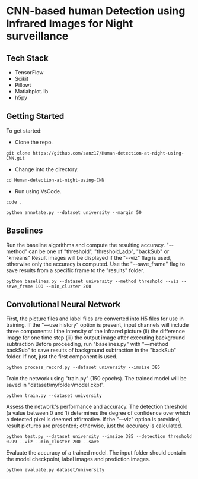 # CNN-based human Detection using Infrared Images for Night surveillance


## Tech Stack

- TensorFlow
- Scikit
- Pillowt
- Matlabplot.lib
- h5py

## Getting Started

To get started:

- Clone the repo.

```shell
git clone https://github.com/sanz17/Human-detection-at-night-using-CNN.git
```

- Change into the directory.

```shell
cd Human-detection-at-night-using-CNN
```
- Run using VsCode.

```shell
code .
```

```
python annotate.py --dataset university --margin 50
```

## Baselines

Run the baseline algorithms and compute the resulting accuracy.
"--method" can be one of "threshold", "threshold\_adp", "backSub" or "kmeans"
Result images will be displayed if the "--viz" flag is used, otherwise only the accuracy is computed.
Use the "--save_frame" flag to save results from a specific frame to the "results" folder.

```
python baselines.py --dataset university --method threshold --viz --save_frame 100 --min_cluster 200
```

## Convolutional Neural Network

First, the picture files and label files are converted into H5 files for use in training. If the "—use history" option is present, input channels will include three components: I the intensity of the infrared picture (ii) the difference image for one time step (iii) the output image after executing background subtraction Before proceeding, run "baselines.py" with "—method backSub" to save results of background subtraction in the "backSub" folder. If not, just the first component is used.

```
python process_record.py --dataset university --imsize 385
```

Train the network using "train.py" (150 epochs). The trained model will be saved in "dataset/myfolder/model.ckpt".

```
python train.py --dataset university
```

Assess the network's performance and accuracy. The detection threshold (a value between 0 and 1) determines the degree of confidence over which a detected pixel is deemed affirmative. If the "—viz" option is provided, result pictures are presented; otherwise, just the accuracy is calculated.

```
python test.py --dataset university --imsize 385 --detection_threshold 0.99 --viz --min_cluster 200 --save
```

Evaluate the accuracy of a trained model. The input folder should contain the model checkpoint, label images and prediction images.

```
python evaluate.py dataset/university
```
